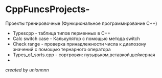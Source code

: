 # CppFuncsProjects-
Проекты тренировочные (Функциональное программирование C++)
- Typescpp - таблица типов перменных в C++
- Calc switch case - Калькулятор с помощью метода switch 
- Check range - проверка принадлежности числа к диапозону значений с помощью тернарного оператора
- Types_of_sorts.cpp - сортровки: пузырьком,вставкой,шейкерная
-  























*created by unionnnn*
